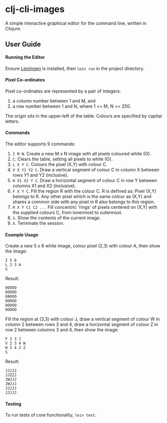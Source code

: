 # clj-cli-images

A simple interactive graphical editor for the command line, written in Clojure.

## User Guide

#### Running the Editor
Ensure [Leiningen](https://leiningen.org) is installed, then `lein run` in the project directory.

#### Pixel Co-ordinates
Pixel co-ordinates are represented by a pair of integers: 
1) a column number between 1 and M, and 
2) a row number between 1 and N, where 1 <= M, N <= 250. 

The origin sits in the upper-left of the table. Colours are specified by 
capital letters.

#### Commands
The editor supports 9 commands:
1) `I M N`​. Create a new M x N image with all pixels coloured white (O).
2) `C`​. Clears the table, setting all pixels to white (O).
3) `L X Y C`​. Colours the pixel (X,Y) with colour C.
4) `V X Y1 Y2 C`​. Draw a vertical segment of colour C in column X between rows Y1 and Y2
(inclusive).
5) `H X1 X2 Y C`​. Draw a horizontal segment of colour C in row Y between columns X1 and X2
(inclusive).
6) `F X Y C`​. Fill the region R with the colour C. R is defined as: Pixel (X,Y) belongs to R. Any other
pixel which is the same colour as (X,Y) and shares a common side with any pixel in R also
belongs to this region.
7) `R X Y C1 C2 ...` Fill concentric 'rings' of pixels centered on (X,Y) with the supplied colours C,
from innermost to outermost.
8) `S`​. Show the contents of the current image.
9) `X`​. Terminate the session.

#### Example Usage
Create a new 5 x 6 white image, colour pixel (2,3) with colour A, then show the image:  
```
I 5 6
L 2 3 A
S
```
Result:
```
OOOOO
OOOOO
OAOOO
OOOOO
OOOOO
OOOOO
```
Fill the region at (3,3) with colour J, draw a vertical segment of colour W in column 2 between rows 3 and 4, draw a 
horizontal segment of colour Z in row 2 between columns 3 and 4, then show the image:   
```
F 3 3 J
V 2 3 4 W
H 3 4 2 Z
S
```
Result:
```
JJJJJ
JJZZJ
JWJJJ
JWJJJ
JJJJJ
JJJJJ
```

#### Testing
To run tests of core functionality, `lein test`.
